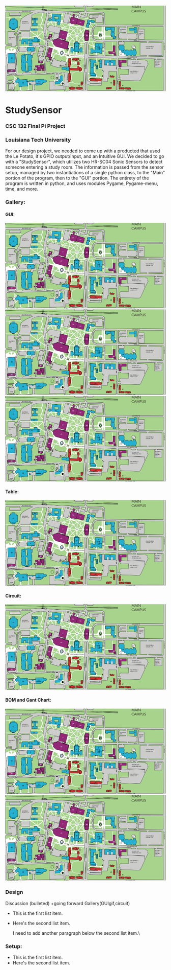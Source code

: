 ![image](background_image.png)

# StudySensor
### CSC 132 Final Pi Project
### Louisiana Tech University

For our design project, we needed to come up with a producted that used the Le Potato, it's GPIO output/input, and an Intuitive GUI. We decided to go with a "StudySensor", which utilizes two HR-SC04 Sonic Sensors to detect someone entering a study room. The information is passed from the sensor setup, managed by two instantiations of a single python class, to the "Main" portion of the program, then to the "GUI" portion.
The entirety of the program is written in python, and uses modules Pygame, Pygame-menu, time, and more.
### Gallery:
#### GUI:
![image](background_image.png)
![image](background_image.png)
![image](background_image.png)
#### Table:
![image](background_image.png)
#### Circuit:
![image](background_image.png)
#### BOM and Gant Chart:
![image](background_image.png)
![image](background_image.png)

### Design
Discussion (bulleted) +going forward
Gallery(GUIgif,circuit)

* This is the first list item.
* Here's the second list item.

    I need to add another paragraph below the second list item.\
### Setup:
* This is the first list item.
* Here's the second list item.
